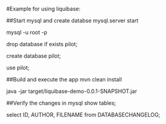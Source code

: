 #Example for using liquibase:

##Start mysql and create databse
mysql.server start

mysql -u root -p
<EMPTY PASSWORD>

drop database if exists pilot;

create database pilot;

use pilot;

##Build and execute the app
mvn clean install

java -jar target/liquibase-demo-0.0.1-SNAPSHOT.jar

##Verify the changes in mysql
show tables;

select ID, AUTHOR, FILENAME from DATABASECHANGELOG;

